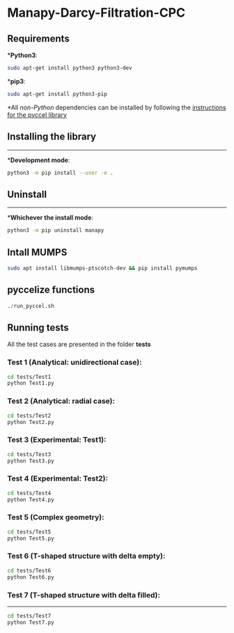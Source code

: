 # Manapy-Darcy-Filtration-CPC

## Requirements

***Python3**:
```bash
sudo apt-get install python3 python3-dev
```

***pip3**:
```bash
sudo apt-get install python3-pip
```

*All *non-Python* dependencies can be installed by following the [instructions for the pyccel library](https://github.com/pyccel/pyccel#Requirements)

## Installing the library
-----

***Development mode**:
```bash
python3 -m pip install --user -e .
```

## Uninstall
-----
***Whichever the install mode**:
```bash
python3 -m pip uninstall manapy
```

## Intall MUMPS

```sh
sudo apt install libmumps-ptscotch-dev && pip install pymumps
```

## pyccelize functions

```python
./run_pyccel.sh
```

## Running tests
All the test cases are presented in the folder **tests**


### Test 1 (Analytical: unidirectional case):
```bash
cd tests/Test1
python Test1.py
```


### Test 2 (Analytical: radial case):
```bash
cd tests/Test2
python Test2.py
```

### Test 3 (Experimental: Test1):
```bash
cd tests/Test3
python Test3.py
```

### Test 4 (Experimental: Test2):
```bash
cd tests/Test4
python Test4.py
```

### Test 5 (Complex geometry):
```bash
cd tests/Test5
python Test5.py
```
### Test 6 (T-shaped structure with delta empty):
```bash
cd tests/Test6
python Test6.py
```

### Test 7 (T-shaped structure with delta filled):
-----
```bash
cd tests/Test7
python Test7.py
```
